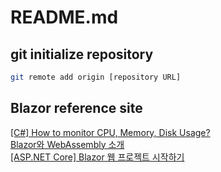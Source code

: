 # README.md 

## git initialize repository 

```sh
git remote add origin [repository URL]
```

## Blazor reference site 
[[C#] How to monitor CPU, Memory, Disk Usage?](https://medium.com/oldbeedev/c-how-to-monitor-cpu-memory-disk-usage-in-windows-a06fc2f05ad5)  
[Blazor와 WebAssembly 소개](https://dev.grapecity.co.kr/bbs/board.php?bo_table=Insight&wr_id=16&page=6)  
[[ASP.NET Core] Blazor 웹 프로젝트 시작하기](https://lab.cliel.com/entry/ASPNET-Core-Blazor)   

